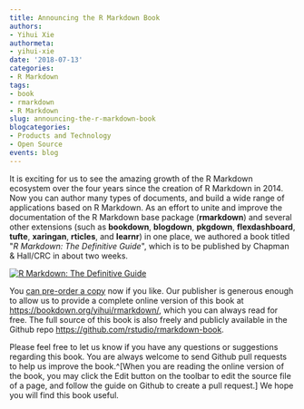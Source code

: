 ```yaml
---
title: Announcing the R Markdown Book
authors:
- Yihui Xie
authormeta: 
- yihui-xie
date: '2018-07-13'
categories:
- R Markdown
tags:
- book
- rmarkdown
- R Markdown
slug: announcing-the-r-markdown-book
blogcategories:
- Products and Technology
- Open Source
events: blog
---
```



It is exciting for us to see the amazing growth of the R Markdown ecosystem over the four years since the creation of R Markdown in 2014. Now you can author many types of documents, and build a wide range of applications based on R Markdown. As an effort to unite and improve the documentation of the R Markdown base package (**rmarkdown**) and several other extensions (such as **bookdown**, **blogdown**, **pkgdown**, **flexdashboard**, **tufte**, **xaringan**, **rticles**, and **learnr**) in one place, we authored a book titled "_R Markdown: The Definitive Guide_", which is to be published by Chapman & Hall/CRC in about two weeks.

[![R Markdown: The Definitive Guide](https://bookdown.org/yihui/rmarkdown/images/cover.png)](https://bookdown.org/yihui/rmarkdown/)

You [can pre-order a copy](https://www.crcpress.com/p/book/9781138359338) now if you like. Our publisher is generous enough to allow us to provide a complete online version of this book at https://bookdown.org/yihui/rmarkdown/, which you can always read for free. The full source of this book is also freely and publicly available in the Github repo https://github.com/rstudio/rmarkdown-book.

Please feel free to let us know if you have any questions or suggestions regarding this book. You are always welcome to send Github pull requests to help us improve the book.^[When you are reading the online version of the book, you may click the Edit button on the toolbar to edit the source file of a page, and follow the guide on Github to create a pull request.] We hope you will find this book useful.

